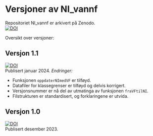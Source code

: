 # Versjoner av NI_vannf

Repositoriet NI_vannf er arkivert på Zenodo.  
[![DOI](https://zenodo.org/badge/DOI/10.5281/zenodo.10278000.svg)](https://doi.org/10.5281/zenodo.10278000)

Oversikt over versjoner:


## Versjon 1.1
[![DOI](https://zenodo.org/badge/DOI/10.5281/zenodo.10497345.svg)](https://doi.org/10.5281/zenodo.10497345)  
Publisert januar 2024. _Endringer:_

- Funksjonen `oppdaterNImedVF` er tilføyd.
- Datafiler for klassegrenser er tilføyd og delvis korrigert.
- Versjonsnummer er nå del av utmatinga av funksjonen `fraVFtilNI`.
- Filstrukturen er standardisert, og forklaringene er utvida.


## Versjon 1.0
[![DOI](https://zenodo.org/badge/DOI/10.5281/zenodo.10278001.svg)](https://doi.org/10.5281/zenodo.10278001)  
Publisert desember 2023.
